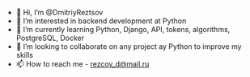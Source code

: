 - 👋 Hi, I’m @DmitriyReztsov
- 👀 I’m interested in backend development at Python
- 🌱 I’m currently learning Python, Django, API, tokens, algorithms, PostgreSQL, Docker
- 💞️ I’m looking to collaborate on any project ay Python to improve my skills
- 📫 How to reach me - rezcov_d@mail.ru

<!---
DmitriyReztsov/DmitriyReztsov is a ✨ special ✨ repository because its `README.md` (this file) appears on your GitHub profile.
You can click the Preview link to take a look at your changes.
--->
